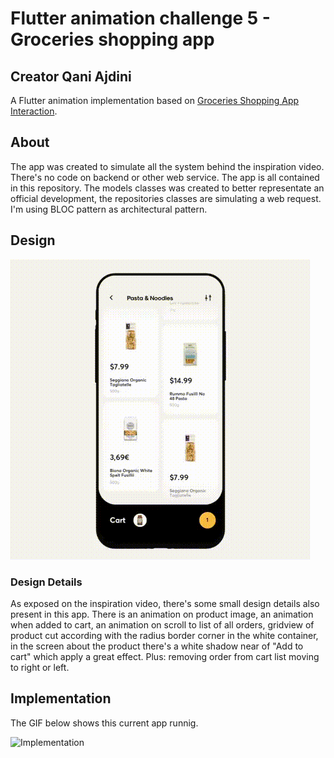 # Flutter animation challenge 5 - Groceries shopping app

## Creator Qani Ajdini
A Flutter animation implementation based on [Groceries Shopping App Interaction](https://dribbble.com/shots/6120171-Groceries-Shopping-App-Interaction).

## About
The app was created to simulate all the system behind the inspiration video. There's no code on backend or other web service. The app is all contained in this repository. The models classes was created to better representate an official development, the repositories classes are simulating a web request. I'm using BLOC pattern as architectural pattern.

## Design

![Design](./docs/inspiration.gif)

### Design Details
As exposed on the inspiration video, there's some small design details also present in this app. There is an animation on product image, an animation when added to cart, an animation on scroll to list of all orders, gridview of product cut according with the radius border corner in the white container, in the screen about the product there's a white shadow near of "Add to cart" which apply a great effect. Plus: removing order from cart list moving to right or left.

## Implementation
The GIF below shows this current app runnig.

![Implementation](./docs/app_running.gif)

